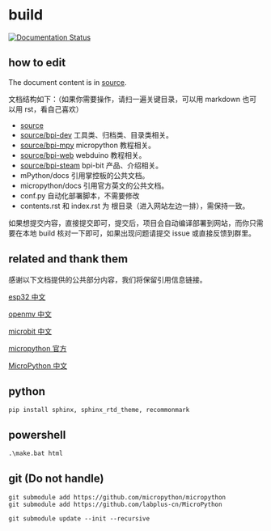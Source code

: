 # build

[![Documentation Status](https://readthedocs.org/projects/bpi-steam-docs/badge/?version=latest)](https://bpi-steam-docs.readthedocs.io/zh_CN/latest/?badge=latest)

## how to edit

The document content is in [source](https://github.com/BPI-STEAM/Docs/tree/master/source).

文档结构如下：（如果你需要操作，请扫一遍关键目录，可以用 markdown 也可以用 rst，看自己喜欢）

- [source](https://github.com/BPI-STEAM/Docs/tree/master/source)
- [source/bpi-dev](https://github.com/BPI-STEAM/Docs/tree/master/source/bpi-dev) 工具类、归档类、目录类相关。
- [source/bpi-mpy](https://github.com/BPI-STEAM/Docs/tree/master/source/bpi-mpy) micropython 教程相关。
- [source/bpi-web](https://github.com/BPI-STEAM/Docs/tree/master/source/bpi-web) webduino 教程相关。
- [source/bpi-steam](https://github.com/BPI-STEAM/Docs/tree/master/source/bpi-steam) bpi-bit 产品、介绍相关。
- mPython/docs 引用掌控板的公共文档。
- micropython/docs 引用官方英文的公共文档。
- conf.py 自动化部署脚本，不需要修改
- contents.rst 和 index.rst 为 根目录（进入网站左边一排），需保持一致。

如果想提交内容，直接提交即可，提交后，项目会自动编译部署到网站，而你只需要在本地 build 核对一下即可，如果出现问题请提交 issue 或直接反馈到群里。

## related and thank them

感谢以下文档提供的公共部分内容，我们将保留引用信息链接。

[esp32 中文](https://docs.singtown.com/micropython/zh/latest/esp32/index.html)

[openmv 中文](https://docs.singtown.com/micropython/zh/latest/openmvcam/index.html)

[microbit 中文](http://www.qingchuangzhiyi.com/doc/tutorials/hello.html)

[micropython 官方](http://docs.micropython.org/en/latest/esp32/quickref.html)

[MicroPython 中文](https://MicroPython.readthedocs.io/zh/master/)

## python

```unix
pip install sphinx, sphinx_rtd_theme, recommonmark
```

## powershell

```bat
.\make.bat html
```

## git (Do not handle)

```unix
git submodule add https://github.com/micropython/micropython
git submodule add https://github.com/labplus-cn/MicroPython

git submodule update --init --recursive
```

